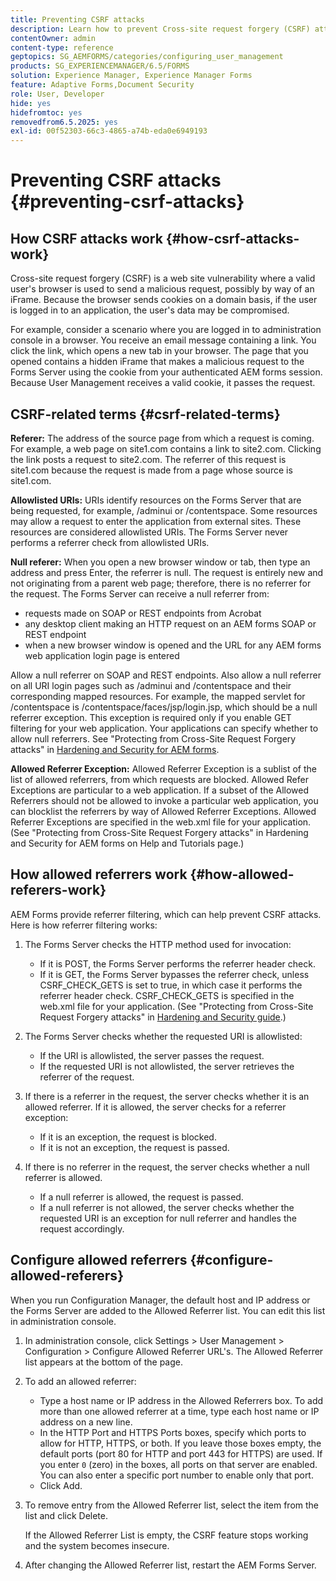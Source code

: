 ```yaml
---
title: Preventing CSRF attacks
description: Learn how to prevent Cross-site request forgery (CSRF) attacks and safeguard user data from being compromised.
contentOwner: admin
content-type: reference
geptopics: SG_AEMFORMS/categories/configuring_user_management
products: SG_EXPERIENCEMANAGER/6.5/FORMS
solution: Experience Manager, Experience Manager Forms
feature: Adaptive Forms,Document Security
role: User, Developer
hide: yes
hidefromtoc: yes
removedfrom6.5.2025: yes
exl-id: 00f52303-66c3-4865-a74b-eda0e6949193
---
```

# Preventing CSRF attacks {#preventing-csrf-attacks}

## How CSRF attacks work {#how-csrf-attacks-work}

Cross-site request forgery (CSRF) is a web site vulnerability where a valid user's browser is used to send a malicious request, possibly by way of an iFrame. Because the browser sends cookies on a domain basis, if the user is logged in to an application, the user's data may be compromised.

For example, consider a scenario where you are logged in to administration console in a browser. You receive an email message containing a link. You click the link, which opens a new tab in your browser. The page that you opened contains a hidden iFrame that makes a malicious request to the Forms Server using the cookie from your authenticated AEM forms session. Because User Management receives a valid cookie, it passes the request.

## CSRF-related terms {#csrf-related-terms}

**Referer:** The address of the source page from which a request is coming. For example, a web page on site1.com contains a link to site2.com. Clicking the link posts a request to site2.com. The referrer of this request is site1.com because the request is made from a page whose source is site1.com.

**Allowlisted URIs:** URIs identify resources on the Forms Server that are being requested, for example, /adminui or /contentspace. Some resources may allow a request to enter the application from external sites. These resources are considered allowlisted URIs. The Forms Server never performs a referrer check from allowlisted URIs.

**Null referer:** When you open a new browser window or tab, then type an address and press Enter, the referrer is null. The request is entirely new and not originating from a parent web page; therefore, there is no referrer for the request. The Forms Server can receive a null referrer from:

* requests made on SOAP or REST endpoints from Acrobat
* any desktop client making an HTTP request on an AEM forms SOAP or REST endpoint
* when a new browser window is opened and the URL for any AEM forms web application login page is entered

Allow a null referrer on SOAP and REST endpoints. Also allow a null referrer on all URI login pages such as /adminui and /contentspace and their corresponding mapped resources. For example, the mapped servlet for /contentspace is /contentspace/faces/jsp/login.jsp, which should be a null referrer exception. This exception is required only if you enable GET filtering for your web application. Your applications can specify whether to allow null referrers. See "Protecting from Cross-Site Request Forgery attacks" in [Hardening and Security for AEM forms](https://help.adobe.com/en_US/livecycle/11.0/HardeningSecurity/index.html).

**Allowed Referrer Exception:** Allowed Referrer Exception is a sublist of the list of allowed referrers, from which requests are blocked. Allowed Refer Exceptions are particular to a web application. If a subset of the Allowed Referrers should not be allowed to invoke a particular web application, you can blocklist the referrers by way of Allowed Referrer Exceptions. Allowed Referrer Exceptions are specified in the web.xml file for your application. (See "Protecting from Cross-Site Request Forgery attacks" in Hardening and Security for AEM forms on Help and Tutorials page.)

## How allowed referrers work {#how-allowed-referers-work}

AEM Forms provide referrer filtering, which can help prevent CSRF attacks. Here is how referrer filtering works:

1. The Forms Server checks the HTTP method used for invocation:

    * If it is POST, the Forms Server performs the referrer header check.
    * If it is GET, the Forms Server bypasses the referrer check, unless CSRF_CHECK_GETS is set to true, in which case it performs the referrer header check. CSRF_CHECK_GETS is specified in the web.xml file for your application. (See "Protecting from Cross-Site Request Forgery attacks" in [Hardening and Security guide](https://help.adobe.com/en_US/livecycle/11.0/HardeningSecurity/index.html).)

1. The Forms Server checks whether the requested URI is allowlisted:

    * If the URI is allowlisted, the server passes the request.
    * If the requested URI is not allowlisted, the server retrieves the referrer of the request.

1. If there is a referrer in the request, the server checks whether it is an allowed referrer. If it is allowed, the server checks for a referrer exception:

    * If it is an exception, the request is blocked.
    * If it is not an exception, the request is passed.

1. If there is no referrer in the request, the server checks whether a null referrer is allowed.

    * If a null referrer is allowed, the request is passed.
    * If a null referrer is not allowed, the server checks whether the requested URI is an exception for null referrer and handles the request accordingly.

## Configure allowed referrers {#configure-allowed-referers}

When you run Configuration Manager, the default host and IP address or the Forms Server are added to the Allowed Referrer list. You can edit this list in administration console.

1. In administration console, click Settings &gt; User Management &gt; Configuration &gt; Configure Allowed Referrer URL's. The Allowed Referrer list appears at the bottom of the page.
1. To add an allowed referrer:

    * Type a host name or IP address in the Allowed Referrers box. To add more than one allowed referrer at a time, type each host name or IP address on a new line.
    * In the HTTP Port and HTTPS Ports boxes, specify which ports to allow for HTTP, HTTPS, or both. If you leave those boxes empty, the default ports (port 80 for HTTP and port 443 for HTTPS) are used. If you enter `0` (zero) in the boxes, all ports on that server are enabled. You can also enter a specific port number to enable only that port.
    * Click Add.

1. To remove entry from the Allowed Referrer list, select the item from the list and click Delete.

   If the Allowed Referrer List is empty, the CSRF feature stops working and the system becomes insecure.

1. After changing the Allowed Referrer list, restart the AEM Forms Server.
